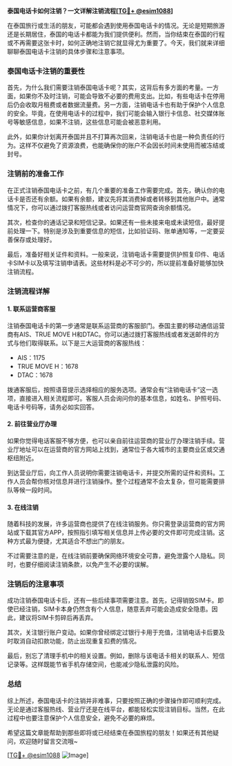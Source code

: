 **泰国电话卡如何注销？一文详解注销流程[[TG💪+ @esim1088](https://t.me/s/esim1088)]**

在泰国旅行或生活的朋友，可能都会遇到使用泰国电话卡的情况。无论是短期旅游还是长期居住，泰国的电话卡都能为我们提供便利。然而，当你结束在泰国的行程或不再需要这张卡时，如何正确地注销它就显得尤为重要了。今天，我们就来详细聊聊泰国电话卡注销的具体步骤和注意事项。

### 泰国电话卡注销的重要性

首先，为什么我们需要注销泰国电话卡呢？其实，这背后有多方面的考量。一方面，如果你不及时注销，可能会导致不必要的费用支出。比如，有些电话卡在停用后仍会收取月租费或者数据流量费。另一方面，注销电话卡也有助于保护个人信息的安全。毕竟，在使用电话卡的过程中，我们可能会输入银行卡信息、社交媒体账号等敏感信息，如果不注销，这些信息可能会被恶意利用。

此外，如果你计划离开泰国并且不打算再次回来，注销电话卡也是一种负责任的行为。这样不仅避免了资源浪费，也能确保你的账户不会因长时间未使用而被冻结或封号。

### 注销前的准备工作

在正式注销泰国电话卡之前，有几个重要的准备工作需要完成。首先，确认你的电话卡是否还有余额。如果有余额，建议先将其消费掉或者转移到其他账户中。通常情况下，你可以通过拨打客服热线或者访问运营商官网查询余额情况。

其次，检查你的通话记录和短信记录。如果还有一些未接来电或未读短信，最好提前处理一下。特别是涉及到重要信息的短信，比如验证码、账单通知等，一定要妥善保存或处理好。

最后，准备好相关证件和资料。一般来说，注销电话卡需要提供护照复印件、电话卡SIM卡以及填写注销申请表。这些材料是必不可少的，所以提前准备好能够加快注销流程。

### 注销流程详解

#### 1. 联系运营商客服

注销泰国电话卡的第一步通常是联系运营商的客服部门。泰国主要的移动通信运营商有AIS、TRUE MOVE H和DTAC。你可以通过拨打客服热线或者发送邮件的方式与他们取得联系。以下是三大运营商的客服热线：

- AIS：1175
- TRUE MOVE H：1678
- DTAC：1678

拨通客服后，按照语音提示选择相应的服务选项。通常会有“注销电话卡”这一选项，直接进入相关流程即可。客服人员会询问你的基本信息，如姓名、护照号码、电话卡号码等，请务必如实回答。

#### 2. 前往营业厅办理

如果你觉得电话客服不够方便，也可以亲自前往运营商的营业厅办理注销手续。营业厅地址可以在运营商的官方网站上找到，通常位于各大城市的主要商业区或交通枢纽附近。

到达营业厅后，向工作人员说明你需要注销电话卡，并提交所需的证件和资料。工作人员会帮你核对信息并进行注销操作。整个过程通常不会太复杂，但可能需要排队等候一段时间。

#### 3. 在线注销

随着科技的发展，许多运营商也提供了在线注销服务。你只需登录运营商的官方网站或下载其官方APP，按照指引填写相关信息并上传必要的文件即可完成注销。这种方式最为便捷，尤其适合不想出门的朋友。

不过需要注意的是，在线注销前要确保网络环境安全可靠，避免泄露个人隐私。同时，也要仔细阅读注销条款，以免产生不必要的误解。

### 注销后的注意事项

成功注销泰国电话卡后，还有一些后续事项需要注意。首先，记得销毁SIM卡。即使已经注销，SIM卡本身仍然含有个人信息，随意丢弃可能会造成安全隐患。因此，建议将SIM卡剪碎后再丢弃。

其次，关注银行账户变动。如果你曾经绑定过银行卡用于充值，注销电话卡后要及时取消自动扣款功能，防止出现重复扣费的情况。

最后，别忘了清理手机中的相关设置。例如，删除与该电话卡相关的联系人、短信记录等。这样既能节省手机存储空间，也能减少隐私泄露的风险。

### 总结

综上所述，泰国电话卡的注销并非难事，只要按照正确的步骤操作即可顺利完成。无论是通过客服热线、营业厅还是在线平台，都能轻松实现注销目标。当然，在此过程中也要注意保护个人信息安全，避免不必要的麻烦。

希望这篇文章能帮助到那些即将或已经结束在泰国旅程的朋友！如果还有其他疑问，欢迎随时留言交流哦~ 

[[TG💪+ @esim1088](https://t.me/s/esim1088) ![Image](https://i.postimg.cc/4NQfJmqS/Snipaste-2025-05-13-00-14-12.png)]